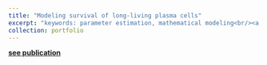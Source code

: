 ```yaml
---
title: "Modeling survival of long-living plasma cells"
excerpt: "keywords: parameter estimation, mathematical modeling<br/><a href='https://burt-sysbio.github.io//portfolio/portfolio-2/'><img src='/images/plasma_cells1.png' width='600'>"
collection: portfolio
---
```


**[see publication](https://www.mdpi.com/2073-4409/11/9/1547)**